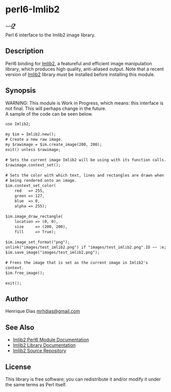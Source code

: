 perl6-Imlib2
============

![Imlib2 Logo](logotype/logo_32x32.png)  
Perl 6 interface to the Imlib2 image library.

Description
-----------
Perl6 binding for [Imlib2][2], a featureful and efficient image manipulation library, which produces high quality, anti-aliased output.
Note that a recent version of [Imlib2][3] library must be installed before installing this module.

Synopsis
--------
WARNING: This module is Work in Progress, which means: this interface is not final. This will perhaps change in the future.  
A sample of the code can be seen below.

	use Imlib2;

	my $im = Imlib2.new();
	# Create a new raw image.
	my $rawimage = $im.create_image(200, 200);
	exit() unless $rawimage;

	# Sets the current image Imlib2 will be using with its function calls.
	$rawimage.context_set();
 
	# Sets the color with which text, lines and rectangles are drawn when
	# being rendered onto an image.
	$im.context_set_color(
		red   => 255,
		green => 127,
		blue  => 0,
		alpha => 255);
 
	$im.image_draw_rectangle(
		location => (0, 0),
		size     => (200, 200),
		fill     => True);

	$im.image_set_format("png");
	unlink("images/test_imlib2.png") if "images/test_imlib2.png".IO ~~ :e;
	$im.save_image("images/test_imlib2.png");

	# Frees the image that is set as the current image in Imlib2's context. 
	$im.free_image();

	exit();

Author
------
Henrique Dias <mrhdias@gmail.com>

See Also
--------
* [Imlib2 Perl6 Module Documentation][1]  
* [Imlib2 Library Documentation][2]
* [Imlib2 Source Repository][3]

License
-------

This library is free software; you can redistribute it and/or modify it under the same terms as Perl itself.

[1]: lib/Imlib2.pod "Imlib2 Perl6 Module Documentation"
[2]: http://docs.enlightenment.org/api/imlib2/html/ "Imlib2 Library Documentation"
[3]: http://sourceforge.net/projects/enlightenment/files/imlib2-src/
